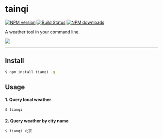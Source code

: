 # tainqi

[![NPM version](https://img.shields.io/npm/v/tianqi.svg?style=flat)](https://npmjs.org/package/tianqi)
[![Build Status](https://travis-ci.org/smallyard/tianqi.svg?branch=master)](https://travis-ci.org/smallyard/tianqi)
[![NPM downloads](http://img.shields.io/npm/dm/tianqi.svg?style=flat)](https://npmjs.org/package/tianqi)

A weather tool in your command line. 

![](http://images.cnblogs.com/cnblogs_com/smallyard/1185266/o_tianqi.jpg)

---

## Install

```bash
$ npm install tianqi -g 
```

## Usage

#### 1. Query local weather

```bash
$ tianqi
```

#### 2. Query weather by city name

```bash
$ tianqi 北京
```
